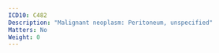 ```yaml
---
ICD10: C482
Description: "Malignant neoplasm: Peritoneum, unspecified"
Matters: No
Weight: 0
---
```


